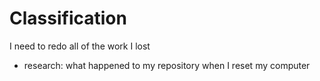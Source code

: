 # Classification
I need to redo all of the work I lost 

- research: what happened to my repository when I reset my computer


